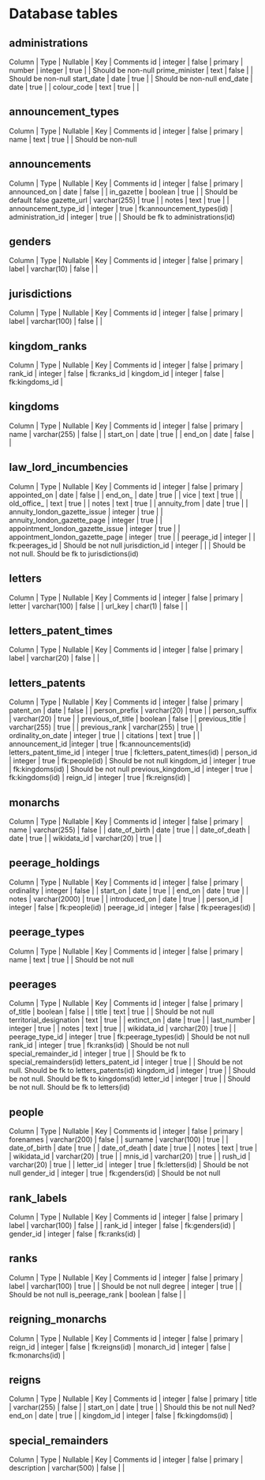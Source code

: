 # Database tables

## administrations

Column | Type | Nullable | Key | Comments
id | integer | false | primary | 
number | integer | true | | Should be non-null
prime_minister | text | false | | Should be non-null
start_date | date | true | |  Should be non-null
end_date | date | true | |
colour_code | text | true | |

## announcement_types

Column | Type | Nullable | Key | Comments
id | integer | false | primary |
name | text | true | |  Should be non-null

## announcements

Column | Type | Nullable | Key | Comments
id | integer | false | primary |
announced_on | date | false | |
in_gazette | boolean | true | | Should be default false
gazette_url | varchar(255) | true | |
notes | text | true | |
announcement_type_id | integer | true | fk:announcement_types(id) |
administration_id | integer | true | | Should be fk to administrations(id)

## genders

Column | Type | Nullable | Key | Comments
id | integer | false | primary |
label | varchar(10) | false | |

## jurisdictions

Column | Type | Nullable | Key | Comments
id | integer | false | primary |
label | varchar(100) | false | |

## kingdom_ranks

Column | Type | Nullable | Key | Comments
id | integer | false | primary |
rank_id | integer | false | fk:ranks_id |
kingdom_id | integer | false | fk:kingdoms_id |

## kingdoms

Column | Type | Nullable | Key | Comments
id | integer | false | primary |
name | varchar(255) | false | | 
start_on | date | true | | 
end_on   | date | false | |

## law_lord_incumbencies

Column | Type | Nullable | Key | Comments
id | integer | false | primary |
appointed_on | date | false | |
end_on_ | date | true | |
vice | text | true | |
old_office_ | text | true | |
notes | text | true | |
annuity_from | date | true | |
annuity_london_gazette_issue | integer | true | |
annuity_london_gazette_page | integer | true | |
appointment_london_gazette_issue | integer | true | |
appointment_london_gazette_page | integer | true | |
peerage_id | integer | | fk:peerages_id | Should be not null
jurisdiction_id | integer | |  | Should be not null. Should be fk to jurisdictions(id)

## letters

Column | Type | Nullable | Key | Comments
id | integer | false | primary |
letter | varchar(100) | false | |
url_key | char(1) | false | |

## letters_patent_times

Column | Type | Nullable | Key | Comments
id | integer | false | primary |
label | varchar(20) | false | |

## letters_patents

Column | Type | Nullable | Key | Comments
id | integer | false | primary |
patent_on | date | false | |
person_prefix | varchar(20) | true | | 
person_suffix | varchar(20) | true | | 
previous_of_title | boolean | false | | 
previous_title | varchar(255) | true | |
previous_rank | varchar(255) | true | |
ordinality_on_date | integer | true | |
citations | text | true | |
announcement_id |integer | true | fk:announcements(id)
letters_patent_time_id | integer | true | fk:letters_patent_times(id) |
person_id | integer | true | fk:people(id) | Should be not null
kingdom_id | integer | true | fk:kingdoms(id) | Should be not null
previous_kingdom_id | integer | true | fk:kingdoms(id) |
reign_id | integer | true | fk:reigns(id) |

## monarchs

Column | Type | Nullable | Key | Comments
id | integer | false | primary |
name | varchar(255) | false | |
date_of_birth | date | true | |
date_of_death | date | true | |
wikidata_id | varchar(20) | true | |

## peerage_holdings

Column | Type | Nullable | Key | Comments
id | integer | false | primary |
ordinality | integer | false | |
start_on | date | true | |
end_on | date | true | |
notes | varchar(2000) | true | |
introduced_on | date | true | |
person_id | integer | false | fk:people(id) |
peerage_id | integer | false | fk:peerages(id) |

## peerage_types

Column | Type | Nullable | Key | Comments
id | integer | false | primary |
name | text | true | | Should be not null

## peerages

Column | Type | Nullable | Key | Comments
id | integer | false | primary |
of_title | boolean | false | |
title | text | true | | Should be not null
territorial_designation | text | true | | 
extinct_on | date | true | | 
last_number | integer | true | | 
notes | text | true | | 
wikidata_id | varchar(20) | true | | 
peerage_type_id | integer | true | fk:peerage_types(id) | Should be not null
rank_id | integer | true | fk:ranks(id) | Should be not null
special_remainder_id | integer | true |  | Should be fk to special_remainders(id)
letters_patent_id | integer | true |  | Should be not null. Should be fk to letters_patents(id)
kingdom_id | integer | true |  | Should be not null. Should be fk to kingdoms(id)
letter_id | integer | true |  | Should be not null. Should be fk to letters(id)

## people

Column | Type | Nullable | Key | Comments
id | integer | false | primary |
forenames | varchar(200) | false | |
surname | varchar(100) | true | |
date_of_birth | date | true | |
date_of_death | date | true | |
notes | text | true | |
wikidata_id | varchar(20) | true | |
mnis_id | varchar(20) | true | |
rush_id | varchar(20) | true | |
letter_id | integer | true | fk:letters(id) | Should be not null
gender_id | integer | true | fk:genders(id) | Should be not null

## rank_labels

Column | Type | Nullable | Key | Comments
id | integer | false | primary |
label | varchar(100) | false | |
rank_id | integer | false | fk:genders(id) |
gender_id | integer | false | fk:ranks(id) |

## ranks

Column | Type | Nullable | Key | Comments
id | integer | false | primary |
label | varchar(100) | true | | Should be not null
degree | integer | true | | Should be not null
is_peerage_rank | boolean | false | |

## reigning_monarchs

Column | Type | Nullable | Key | Comments
id | integer | false | primary |
reign_id | integer | false | fk:reigns(id) | 
monarch_id | integer | false | fk:monarchs(id) | 

## reigns

Column | Type | Nullable | Key | Comments
id | integer | false | primary |
title | varchar(255) | false | | 
start_on | date | true | | Should this be not null Ned?
end_on | date | true | |
kingdom_id | integer | false | fk:kingdoms(id) |

## special_remainders

Column | Type | Nullable | Key | Comments
id | integer | false | primary |
description | varchar(500) | false | | 



